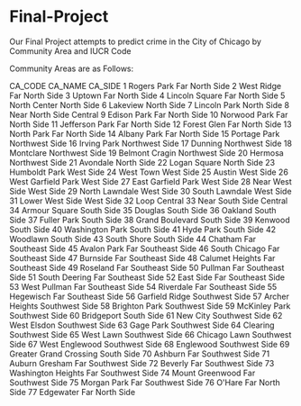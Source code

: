 # Final-Project

Our Final Project attempts to predict crime in the City of Chicago by Community Area and IUCR Code

Community Areas are as Follows:

<table>
  <tr>
    

CA_CODE	CA_NAME	CA_SIDE
1	Rogers Park	Far North Side
2	West Ridge	Far North Side
3	Uptown	Far North Side
4	Lincoln Square	Far North Side
5	North Center	North Side
6	Lakeview	North Side
7	Lincoln Park	North Side
8	Near North Side	Central
9	Edison Park	Far North Side
10	Norwood Park	Far North Side
11	Jefferson Park	Far North Side
12	Forest Glen	Far North Side
13	North Park	Far North Side
14	Albany Park	Far North Side
15	Portage Park	Northwest Side
16	Irving Park	Northwest Side
17	Dunning	Northwest Side
18	Montclare	Northwest Side
19	Belmont Cragin	Northwest Side
20	Hermosa	Northwest Side
21	Avondale	North Side
22	Logan Square	North Side
23	Humboldt Park	West Side
24	West Town	West Side
25	Austin	West Side
26	West Garfield Park	West Side
27	East Garfield Park	West Side
28	Near West Side	West Side
29	North Lawndale	West Side
30	South Lawndale	West Side
31	Lower West Side	West Side
32	Loop	Central
33	Near South Side	Central
34	Armour Square	South Side
35	Douglas	South Side
36	Oakland	South Side
37	Fuller Park	South Side
38	Grand Boulevard	South Side
39	Kenwood	South Side
40	Washington Park	South Side
41	Hyde Park	South Side
42	Woodlawn	South Side
43	South Shore	South Side
44	Chatham	Far Southeast Side
45	Avalon Park	Far Southeast Side
46	South Chicago	Far Southeast Side
47	Burnside	Far Southeast Side
48	Calumet Heights	Far Southeast Side
49	Roseland	Far Southeast Side
50	Pullman	Far Southeast Side
51	South Deering	Far Southeast Side
52	East Side	Far Southeast Side
53	West Pullman	Far Southeast Side
54	Riverdale	Far Southeast Side
55	Hegewisch	Far Southeast Side
56	Garfield Ridge	Southwest Side
57	Archer Heights	Southwest Side
58	Brighton Park	Southwest Side
59	McKinley Park	Southwest Side
60	Bridgeport	South Side
61	New City	Southwest Side
62	West Elsdon	Southwest Side
63	Gage Park	Southwest Side
64	Clearing	Southwest Side
65	West Lawn	Southwest Side
66	Chicago Lawn	Southwest Side
67	West Englewood	Southwest Side
68	Englewood	Southwest Side
69	Greater Grand Crossing	South Side
70	Ashburn	Far Southwest Side
71	Auburn Gresham	Far Southwest Side
72	Beverly	Far Southwest Side
73	Washington Heights	Far Southwest Side
74	Mount Greenwood	Far Southwest Side
75	Morgan Park	Far Southwest Side
76	O'Hare	Far North Side
77	Edgewater	Far North Side
